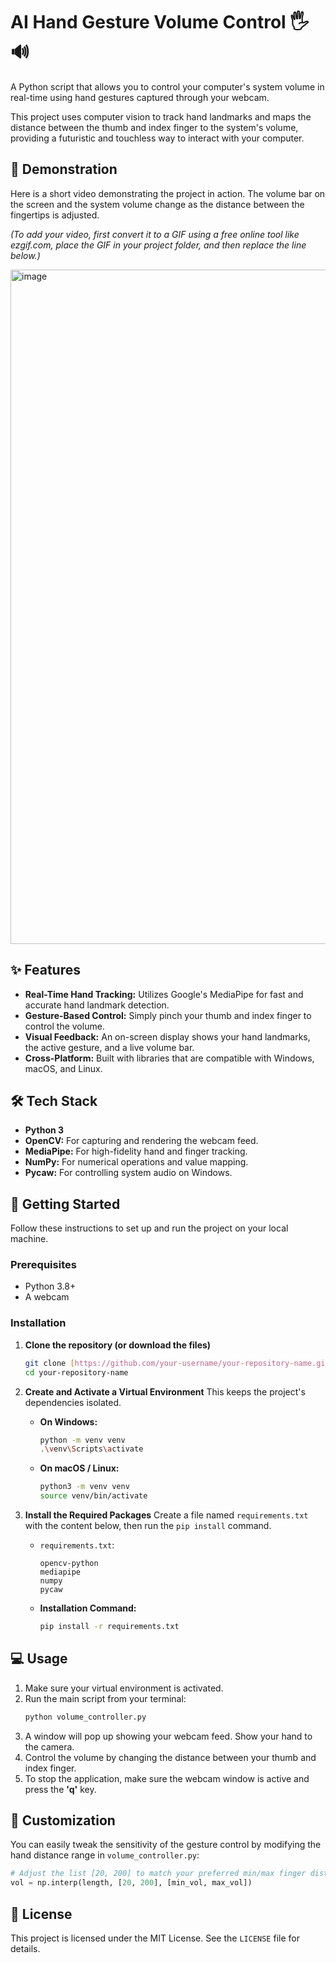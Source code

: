 # AI Hand Gesture Volume Control 🖐️🔊

A Python script that allows you to control your computer's system volume in real-time using hand gestures captured through your webcam.

This project uses computer vision to track hand landmarks and maps the distance between the thumb and index finger to the system's volume, providing a futuristic and touchless way to interact with your computer.

## 🎥 Demonstration

Here is a short video demonstrating the project in action. The volume bar on the screen and the system volume change as the distance between the fingertips is adjusted.

*(To add your video, first convert it to a GIF using a free online tool like ezgif.com, place the GIF in your project folder, and then replace the line below.)*

<img width="1919" height="1079" alt="image" src="https://github.com/user-attachments/assets/feef237a-4eb1-4d83-9191-c770cc3a2606" />



## ✨ Features

* **Real-Time Hand Tracking:** Utilizes Google's MediaPipe for fast and accurate hand landmark detection.
* **Gesture-Based Control:** Simply pinch your thumb and index finger to control the volume.
* **Visual Feedback:** An on-screen display shows your hand landmarks, the active gesture, and a live volume bar.
* **Cross-Platform:** Built with libraries that are compatible with Windows, macOS, and Linux.

## 🛠️ Tech Stack

* **Python 3**
* **OpenCV:** For capturing and rendering the webcam feed.
* **MediaPipe:** For high-fidelity hand and finger tracking.
* **NumPy:** For numerical operations and value mapping.
* **Pycaw:** For controlling system audio on Windows.

## 🚀 Getting Started

Follow these instructions to set up and run the project on your local machine.

### Prerequisites

* Python 3.8+
* A webcam

### Installation

1.  **Clone the repository (or download the files)**
    ```bash
    git clone [https://github.com/your-username/your-repository-name.git](https://github.com/your-username/your-repository-name.git)
    cd your-repository-name
    ```

2.  **Create and Activate a Virtual Environment**
    This keeps the project's dependencies isolated.

    * **On Windows:**
        ```bash
        python -m venv venv
        .\venv\Scripts\activate
        ```
    * **On macOS / Linux:**
        ```bash
        python3 -m venv venv
        source venv/bin/activate
        ```

3.  **Install the Required Packages**
    Create a file named `requirements.txt` with the content below, then run the `pip install` command.

    * `requirements.txt`:
        ```
        opencv-python
        mediapipe
        numpy
        pycaw
        ```

    * **Installation Command:**
        ```bash
        pip install -r requirements.txt
        ```

## 💻 Usage

1.  Make sure your virtual environment is activated.
2.  Run the main script from your terminal:
    ```bash
    python volume_controller.py
    ```
3.  A window will pop up showing your webcam feed. Show your hand to the camera.
4.  Control the volume by changing the distance between your thumb and index finger.
5.  To stop the application, make sure the webcam window is active and press the **'q'** key.

## 🎨 Customization

You can easily tweak the sensitivity of the gesture control by modifying the hand distance range in `volume_controller.py`:

```python
# Adjust the list [20, 200] to match your preferred min/max finger distance
vol = np.interp(length, [20, 200], [min_vol, max_vol])
```

## 📄 License

This project is licensed under the MIT License. See the `LICENSE` file for details.
